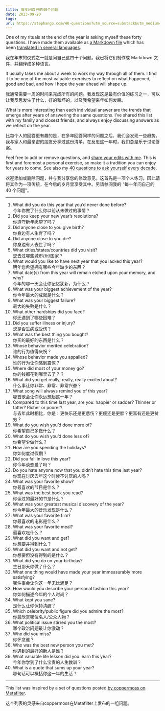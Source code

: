 ```yaml
---
title: 每年问自己的40个问题
date: 2023-09-20
tags: 
url: https://stephango.com/40-questions?utm_source=substack&utm_medium=email
---
```




One of my rituals at the end of the year is asking myself these forty questions. I have made them available as [a Markdown file](https://github.com/kepano/40-questions) which has been [translated in several languages](https://github.com/kepano/40-questions/tree/master/translations).  

我在年末的仪式之一就是问自己这四十个问题。我已将它们制作成 Markdown 文件，并翻译成多种语言。

It usually takes me about a week to work my way through all of them. I find it to be one of the most valuable exercises to reflect on what happened, good and bad, and how I hope the year ahead will shape up.  

我通常需要一周的时间来完成所有的问题。我发现这是最有价值的练习之一，可以让我反思发生了什么，好的和坏的，以及我希望来年如何发展。

What is more interesting than each individual answer are the trends that emerge after years of answering the same questions. I’ve shared this list with my family and closest friends, and always enjoy discussing answers as we reflect on the year.  

比每个人的回答更有趣的是，在多年回答同样的问题之后，我们会发现一些趋势。我与家人和最亲密的朋友分享过这份清单，在反思这一年时，我们总是乐于讨论答案。

Feel free to add or remove questions, and [share your edits with me](https://www.twitter.com/kepano). This is first and foremost a personal exercise, so make it a tradition you can enjoy for years to come. See also my [40 questions to ask yourself every decade](https://stephango.com/40-questions-decade).  

欢迎添加或删除问题，并与我分享您的修改意见。这首先是一项个人练习，因此请将其作为一项传统，在今后的岁月里享受其中。另请参阅我的 "每十年问自己的 40 个问题"。

___
1. What did you do this year that you’d never done before?  
    今年你做了什么你以前从未做过的事情？
2. Did you keep your new year’s resolutions?  
    你遵守新年愿望了吗？
3. Did anyone close to you give birth?  
    你身边有人生育了吗？
4. Did anyone close to you die?  
    你身边有人去世了吗？
5. What cities/states/countries did you visit?  
    您去过哪些城市/州/国家？
6. What would you like to have next year that you lacked this year?  
    明年您希望拥有哪些今年缺少的东西？
7. What date(s) from this year will remain etched upon your memory, and why?  
    今年的哪一天会让你记忆犹新，为什么？
8. What was your biggest achievement of the year?  
    你今年最大的成就是什么？
9. What was your biggest failure?  
    最大的失败是什么？
10. What other hardships did you face?  
    你还遇到了哪些困难？
11. Did you suffer illness or injury?  
    您是否生病或受伤？
12. What was the best thing you bought?  
    你买的最好的东西是什么？
13. Whose behavior merited celebration?  
    谁的行为值得庆祝？
14. Whose behavior made you appalled?  
    谁的行为让你感到震惊？
15. Where did most of your money go?  
    你的钱都花到哪里去了？？
16. What did you get really, really, really excited about?  
    什么事让你非常、非常、非常兴奋？
17. What song will always remind you of this year?  
    哪首歌会让你永远想起这一年？
18. Compared to this time last year, are you: happier or sadder? Thinner or fatter? Richer or poorer?  
    与去年此时相比，你是：更快乐还是更悲伤？更瘦还是更胖？更富有还是更贫穷？
19. What do you wish you’d done more of?  
    你希望自己多做什么？
20. What do you wish you’d done less of?  
    你希望少做什么？
21. How are you spending the holidays?  
    你如何度过假期？
22. Did you fall in love this year?  
    你今年谈恋爱了吗？
23. Do you hate anyone now that you didn’t hate this time last year?  
    你现在讨厌去年这个时候不讨厌的人吗？
24. What was your favorite show?  
    你最喜欢的节目是什么？
25. What was the best book you read?  
    你读过的最好的书是什么？
26. What was your greatest musical discovery of the year?  
    你今年最大的音乐发现是什么？
27. What was your favorite film?  
    你最喜欢的电影是什么？
28. What was your favorite meal?  
    最喜欢吃什么？
29. What did you want and get?  
    你想要并得到什么？
30. What did you want and not get?  
    你想要但没有得到的是什么？
31. What did you do on your birthday?  
    生日那天你做了什么？
32. What one thing would have made your year immeasurably more satisfying?  
    哪件事会让你这一年无比满足？
33. How would you describe your personal fashion this year?  
    你如何描述今年的个人时尚？
34. What kept you sane?  
    是什么让你保持清醒？
35. Which celebrity/public figure did you admire the most?  
    你最欣赏哪位名人/公众人物？
36. What political issue stirred you the most?  
    哪个政治问题最让你激动？
37. Who did you miss?  
    你怀念谁？
38. Who was the best new person you met?  
    你遇到的最好的新人是谁？
39. What valuable life lesson did you learn this year?  
    今年你学到了什么宝贵的人生教训？
40. What is a quote that sums up your year?  
    哪句话可以概括你这一年的生活？

___

This list was inspired by a set of questions posted [by coppermoss on Metafilter](http://ask.metafilter.com/254216/What-are-your-tools-and-rituals-for-reflecting-on-the-past-year).  

这个列表的灵感来自coppermoss在Metafilter上发布的一组问题。
